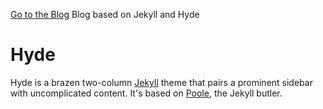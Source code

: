 <a href="http://tamaslang.github.io/">Go to the Blog</a>
Blog based on Jekyll and Hyde
# Hyde

Hyde is a brazen two-column [Jekyll](http://jekyllrb.com) theme that pairs a prominent sidebar with uncomplicated content. It's based on [Poole](http://getpoole.com), the Jekyll butler.